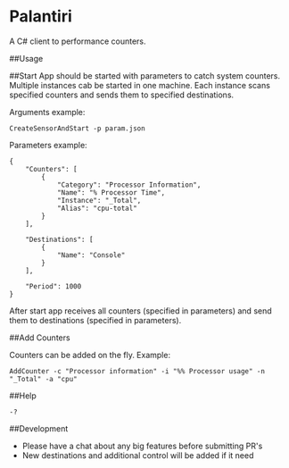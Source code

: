Palantiri
=============
A C# client to performance counters.

##Usage

##Start
App should be started with parameters to catch system counters. Multiple instances cab be started in one machine. Each instance scans specified counters and sends them to specified destinations. 

Arguments example:

``` 
CreateSensorAndStart -p param.json
```

Parameters example:
``` 
{
	"Counters": [
		{
			"Category": "Processor Information",
			"Name": "% Processor Time",
			"Instance": "_Total",
			"Alias": "cpu-total"
		}
	],

	"Destinations": [
		{
			"Name": "Console"
		}
	],

	"Period": 1000
}
```

After start app receives all counters (specified in parameters) and send them to destinations (specified in parameters).

##Add Counters

Counters can be added on the fly. Example:
```
AddCounter -c "Processor information" -i "%% Processor usage" -n "_Total" -a "cpu"
```

##Help 
``` 
-?
```


##Development
* Please have a chat about any big features before submitting PR's
* New destinations and additional control will be added if it need
